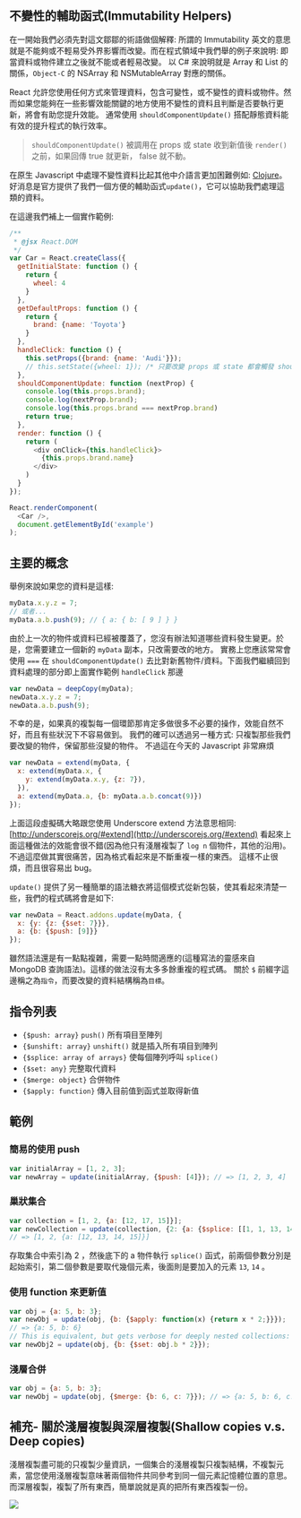 ## 不變性的輔助函式(Immutability Helpers)

在一開始我們必須先對這文鄒鄒的術語做個解釋: 所謂的 Immutability 英文的意思就是不能夠或不輕易受外界影響而改變。而在程式領域中我們舉的例子來說明: 即當資料或物件建立之後就不能或者輕易改變。
以 C# 來說明就是 Array 和 List 的關係，`Object-C` 的 NSArray 和 NSMutableArray 對應的關係。

React 允許您使用任何方式來管理資料，包含可變性，或不變性的資料或物件。然而如果您能夠在一些影響效能關鍵的地方使用不變性的資料且判斷是否要執行更新，將會有助您提升效能。
通常使用 `shouldComponentUpdate()` 搭配靜態資料能有效的提升程式的執行效率。

> `shouldComponentUpdate()` 被調用在 props 或 state 收到新值後 `render()` 之前，如果回傳 true 就更新， false 就不動。

在原生 Javascript 中處理不變性資料比起其他中介語言更加困難例如: [Clojure](http://clojure.org/)。
好消息是官方提供了我們一個方便的輔助函式`update()`，它可以協助我們處理這類的資料。

在這邊我們補上一個實作範例:

```js
/**
 * @jsx React.DOM
 */
var Car = React.createClass({
  getInitialState: function () {
    return {
      wheel: 4
    }
  },
  getDefaultProps: function () {
    return {
      brand: {name: 'Toyota'}
    }
  },
  handleClick: function () {
    this.setProps({brand: {name: 'Audi'}});
    // this.setState({wheel: 1}); /* 只要改變 props 或 state 都會觸發 shouldComponentUpdate */
  },
  shouldComponentUpdate: function (nextProp) {
    console.log(this.props.brand);
    console.log(nextProp.brand);
    console.log(this.props.brand === nextProp.brand)
    return true;
  },
  render: function () {
    return (
      <div onClick={this.handleClick}>
        {this.props.brand.name}
      </div>
    )
  }
});

React.renderComponent(
  <Car />,
  document.getElementById('example')
);
```

## 主要的概念
舉例來說如果您的資料是這樣:

```js PSEUDOCODE
myData.x.y.z = 7;
// 或者...
myData.a.b.push(9); // { a: { b: [ 9 ] } }
```

由於上一次的物件或資料已經被覆蓋了，您沒有辦法知道哪些資料發生變更。於是，您需要建立一個新的 `myData` 副本，只改需要改的地方。
實務上您應該常常會使用  `===` 在 `shouldComponentUpdate()` 去比對新舊物件/資料。下面我們繼續回到資料處理的部分即上面實作範例 `handleClick` 那邊


```js PSEUDOCODE
var newData = deepCopy(myData);
newData.x.y.z = 7;
newData.a.b.push(9);
```

不幸的是，如果真的複製每一個環節那肯定多做很多不必要的操作，效能自然不好，而且有些狀況下不容易做到。
我們的確可以透過另一種方式: 只複製那些我們要改變的物件，保留那些沒變的物件。
不過這在今天的 Javascript 非常麻煩

```js PSEUDOCODE
var newData = extend(myData, {
  x: extend(myData.x, {
    y: extend(myData.x.y, {z: 7}),
  }),
  a: extend(myData.a, {b: myData.a.b.concat(9)})
});
```
上面這段虛擬碼大略跟您使用 Underscore extend 方法意思相同: [http://underscorejs.org/#extend](http://underscorejs.org/#extend)
看起來上面這種做法的效能會很不錯(因為他只有淺層複製了 `log n` 個物件，其他的沿用)。不過這麼做其實很痛苦，因為格式看起來是不斷重複一樣的東西。
這樣不止很煩，而且很容易出 bug。

`update()` 提供了另一種簡單的語法糖衣將這個模式從新包裝，使其看起來清楚一些，我們的程式碼將會是如下:

```js
var newData = React.addons.update(myData, {
  x: {y: {z: {$set: 7}}},
  a: {b: {$push: [9]}}
});

```

雖然語法還是有一點點複雜，需要一點時間適應的(這種寫法的靈感來自 MongoDB 查詢語法)。這樣的做法沒有太多多餘重複的程式碼。
關於 `$` 前綴字這邊稱之為`指令`，而要改變的資料結構稱為`目標`。

## 指令列表

* `{$push: array}` `push()` 所有項目至陣列
* `{$unshift: array}` `unshift()` 就是插入所有項目到陣列
* `{$splice: array of arrays}` 使每個陣列呼叫 `splice()`
* `{$set: any}` 完整取代資料
* `{$merge: object}` 合併物件
* `{$apply: function}` 傳入目前值到函式並取得新值

## 範例

### 簡易的使用 push
```js
var initialArray = [1, 2, 3];
var newArray = update(initialArray, {$push: [4]}); // => [1, 2, 3, 4]
```

### 巢狀集合

```js
var collection = [1, 2, {a: [12, 17, 15]}];
var newCollection = update(collection, {2: {a: {$splice: [[1, 1, 13, 14]]}}});
// => [1, 2, {a: [12, 13, 14, 15]}]
```
存取集合中索引為 2 ，然後底下的 a 物件執行 `splice()` 函式，前兩個參數分別是起始索引，第二個參數是要取代幾個元素，後面則是要加入的元素 `13`, `14` 。


### 使用 function 來更新值

```js
var obj = {a: 5, b: 3};
var newObj = update(obj, {b: {$apply: function(x) {return x * 2;}}});
// => {a: 5, b: 6}
// This is equivalent, but gets verbose for deeply nested collections:
var newObj2 = update(obj, {b: {$set: obj.b * 2}});
```
### 淺層合併
```js
var obj = {a: 5, b: 3};
var newObj = update(obj, {$merge: {b: 6, c: 7}}); // => {a: 5, b: 6, c: 7}

```

## 補充- 關於淺層複製與深層複製(Shallow copies v.s. Deep copies)
淺層複製盡可能的只複製少量資訊，一個集合的淺層複製只複製結構，不複製元素，當您使用淺層複製意味著兩個物件共同參考到同一個元素記憶體位置的意思。
而深層複製，複製了所有東西，簡單說就是真的把所有東西複製一份。

![](http://i.imgur.com/fy0Kt8a.png)
